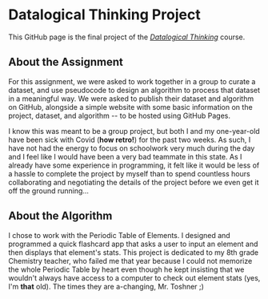# Datalogical Thinking Project
This GitHub page is the final project of the [*Datalogical Thinking*](https://www.hb.se/globalassets/global/international-office/kursplaner-ischool/ht23_datalogical-thinking-c3mdt1.pdf) course.

## About the Assignment
For this assignment, we were asked to work together in a group to curate a dataset, and use pseudocode to design an algorithm to process that dataset in a meaningful way. We were asked to publish their dataset and algorithm on GitHub, alongside a simple website with some basic information on the project, dataset, and algorithm -- to be hosted using GitHub Pages.

I know this was meant to be a group project, but both I and my one-year-old have been sick with Covid (**how retro!**) for the past two weeks. As such, I have not had the energy to focus on schoolwork very much during the day and I feel like I would have been a very bad teammate in this state. As I already have some experience in programming, it felt like it would be less of a hassle to complete the project by myself than to spend countless hours collaborating and negotiating the details of the project before we even get it off the ground running...

## About the Algorithm
I chose to work with the Periodic Table of Elements. I designed and programmed a quick flashcard app that asks a user to input an element and then displays that element's stats. This project is dedicated to my 8th grade Chemistry teacher, who failed me that year because I could not memorize the whole Periodic Table by heart even though he kept insisting that we wouldn't always have access to a computer to check out element stats (yes, I'm **that** old). The times they are a-changing, Mr. Toshner ;)

